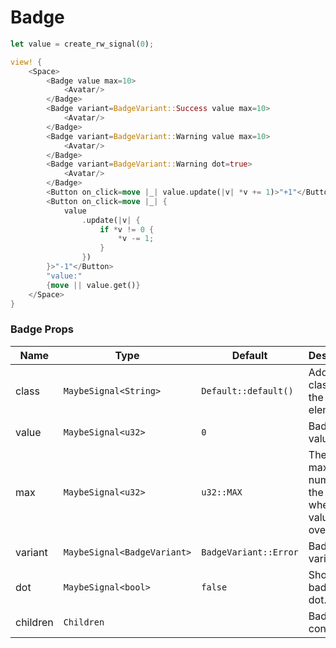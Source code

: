 # Badge

```rust demo
let value = create_rw_signal(0);

view! {
    <Space>
        <Badge value max=10>
            <Avatar/>
        </Badge>
        <Badge variant=BadgeVariant::Success value max=10>
            <Avatar/>
        </Badge>
        <Badge variant=BadgeVariant::Warning value max=10>
            <Avatar/>
        </Badge>
        <Badge variant=BadgeVariant::Warning dot=true>
            <Avatar/>
        </Badge>
        <Button on_click=move |_| value.update(|v| *v += 1)>"+1"</Button>
        <Button on_click=move |_| {
            value
                .update(|v| {
                    if *v != 0 {
                        *v -= 1;
                    }
                })
        }>"-1"</Button>
        "value:"
        {move || value.get()}
    </Space>
}
```

### Badge Props

| Name | Type | Default | Description |
| --- | --- | --- | --- |
| class | `MaybeSignal<String>` | `Default::default()` | Addtional classes for the badge element. |
| value | `MaybeSignal<u32>` | `0` | Badge's value. |
| max | `MaybeSignal<u32>` | `u32::MAX` | The maximum number of the badge when its value overflows. |
| variant | `MaybeSignal<BadgeVariant>` | `BadgeVariant::Error` | Badge variant. |
| dot | `MaybeSignal<bool>` | `false` | Show badge as dot. |
| children | `Children` |  | Badge's content. |

